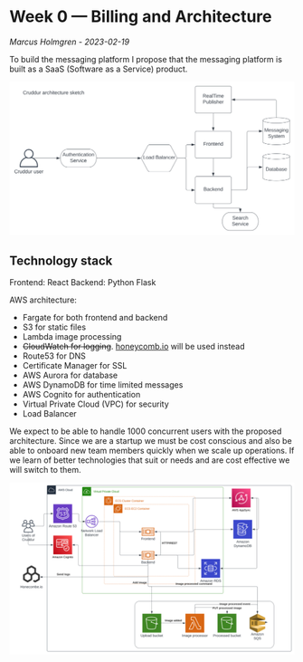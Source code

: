 # Week 0 — Billing and Architecture

_Marcus Holmgren - 2023-02-19_

To build the messaging platform I propose that the messaging platform is built as a SaaS (Software as a Service) product.

![Napkin architecture diagram](../_docs/assets/napkin-diagram.svg)


## Technology stack
Frontend: React
Backend: Python Flask

AWS architecture:
- Fargate for both frontend and backend
- S3 for static files
- Lambda image processing
- <strike>CloudWatch for logging</strike>. [honeycomb.io](https://www.honeycomb.io) will be used instead
- Route53 for DNS
- Certificate Manager for SSL
- AWS Aurora for database
- AWS DynamoDB for time limited messages
- AWS Cognito for authentication
- Virtual Private Cloud (VPC) for security
- Load Balancer


We expect to be able to handle 1000 concurrent users with the proposed architecture.
Since we are a startup we must be cost conscious and also be able to onboard new team members quickly when we scale up operations.
If we learn of better technologies that suit or needs and are cost effective we will switch to them.


![Logicla architecture diagram](../_docs/assets/logical-diagram.svg)
